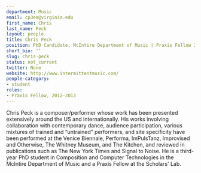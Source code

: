 ```yaml
---
department: Music
email: cp3ee@virginia.edu
first_name: Chris
last_name: Peck
layout: people
title: Chris Peck
position: PhD Candidate, McIntire Department of Music | Praxis Fellow 2012-2013
short_bio: ''
slug: chris-peck
status: not_current
twitter: None
website: http://www.intermittentmusic.com/
people-category:
- student
roles:
- Praxis Fellow, 2012–2013
---
```


Chris Peck is a composer/performer whose work has been presented extensively around the US and internationally. His works involving collaboration with contemporary dance, audience participation, various mixtures of trained and “untrained” performers, and site specificity have been performed at the Venice Biennale, Performa, ImPulsTanz, Improvised and Otherwise, The Whitney Museum, and The Kitchen, and reviewed in publications such as The New York Times and Signal to Noise. He is a third-year PhD student in Composition and Computer Technologies in the McIntire Department of Music and a Praxis Fellow at the Scholars' Lab.
